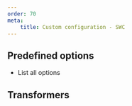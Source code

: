 ```yaml
---
order: 70
meta:
    title: Custom configuration - SWC
---
```


## Predefined options

- List all options

## Transformers
